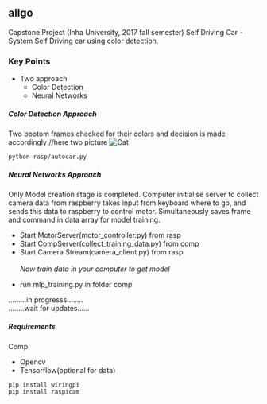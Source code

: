 ## allgo
 Capstone Project (Inha University, 2017 fall semester)
 Self Driving Car - System Self Driving car using color detection.
 ### Key Points
 * Two approach
    - Color Detection 
    - Neural Networks
    
 ##### Color Detection Approach 
 Two bootom frames checked for their colors and decision is made accordingly
 //here two picture
 ![Cat](https://raw.githubusercontent.com/paulmelnikow/zsh-startup-timer/3923c60fc66d4223ccf063d169ccf2ff167b1270/cat.png)
 ```commandline
python rasp/autocar.py
```    

 ##### Neural Networks Approach
 Only Model creation stage is completed. Computer initialise server to collect camera data from raspberry takes input from keyboard where to go, and sends this data to raspberry to control motor. Simultaneously saves  frame and command in data array for model training.
 
 - Start MotorServer(motor_controller.py) from rasp
 - Start CompServer(collect_training_data.py) from comp
 - Start Camera Stream(camera_client.py) from rasp
 <br/><br/>_Now train data in your computer to get model_<br/>
 + run mlp_training.py in folder comp
 
 .........in progresss........<br/>
 ........wait for updates......
 
##### Requirements
Comp
- Opencv
- Tensorflow(optional for data)
```commandline
pip install wiringpi
pip install raspicam
```

##### 